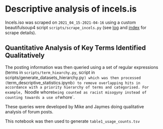 # Descriptive analysis of incels.is

Incels.iso was scraped on `2021_04_15-2021-04-16` using a custom beautifulsoup4 script `scripts/scrape_incels.py` (see [log](2021_04_15_inceldom_discussion_scrape/2021_04_15_inceldom_discussion_scrape.log) and [index](2021_04_15_inceldom_discussion_scrape/complete_submissions_index.txt) for scrape details).

## Quantitative Analysis of Key Terms Identified Qualitatively

The posting information was then queried using a set of regular expressions (terms in `scripts/term_hiearchy.py`, script in scripts/generate_datasets_hierarchy.py`) which was then processed (`term_descriptive_statistics.ipynb`) to remove overlapping hits in accordance with a priority hierarchy of terms and categorised. For example, `Noodle whore` being counted as racist misogyny instead of counting towards a use of `whore`.

These queries were developed by Mike and Jaymes doing qualitative analysis of forum posts.

This notebook was then used to generate `table1_usage_counts.tsv`
